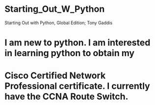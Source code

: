 # Starting_Out_W_Python
Starting Out with Python, Global Edition; Tony Gaddis

# I am new to python. I am interested in learning python to obtain my 
# Cisco Certified Network Professional certificate. I currently have the CCNA Route Switch.
